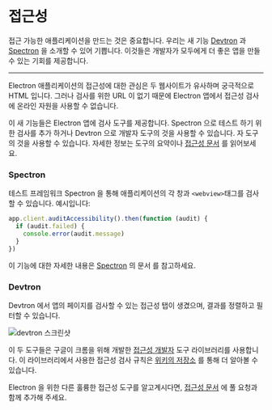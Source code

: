 # 접근성

접근 가능한 애플리케이션을 만드는 것은 중요합니다. 우리는 새 기능 [Devtron](https://electron.atom.io/devtron) 과 [Spectron](https://electron.atom.io/spectron) 을 소개할 수 있어 기쁩니다. 이것들은 개발자가 모두에게 더 좋은 앱을 만들 수 있는 기회를 제공합니다.

* * *

Electron 애플리케이션의 접근성에 대한 관심은 두 웹사이트가 유사하며 궁극적으로 HTML 입니다. 그러나 검사를 위한 URL 이 없기 때문에 Electron 앱에서 접근성 검사에 온라인 자원을 사용할 수 없습니다.

이 새 기능들은 Electron 앱에 검사 도구를 제공합니다. Spectron 으로 테스트 하기 위한 검사를 추가 하거나 Devtron 으로 개발자 도구의 것을 사용할 수 있습니다. 자 도구의 것을 사용할 수 있습니다. 자세한 정보는 도구의 요약이나 [접근성 문서](https://electron.atom.io/docs/tutorial/accessibility) 를 읽어보세요.

### Spectron

테스트 프레임워크 Spectron 을 통해 애플리케이션의 각 창과 <webview> `<webview>`태그를 검사할 수 있습니다. 예시입니다:

```javascript
app.client.auditAccessibility().then(function (audit) {
  if (audit.failed) {
    console.error(audit.message)
  }
})
```

이 기능에 대한 자세한 내용은 [Spectron](https://github.com/electron/spectron#accessibility-testing) 의 문서 를 참고하세요.

### Devtron

Devtron 에서 앱의 페이지를 검사할 수 있는 접근성 탭이 생겼으며, 결과를 정렬하고 필터할 수 있습니다.

![devtron 스크린샷](https://cloud.githubusercontent.com/assets/1305617/17156618/9f9bcd72-533f-11e6-880d-389115f40a2a.png)

이 두 도구들은 구글이 크롬을 위해 개발한 [접근성 개발자](https://github.com/GoogleChrome/accessibility-developer-tools) 도구 라이브러리를 사용합니다. 이 라이브러리에서 사용한 접근성 검사 규칙은 [위키의 저장소](https://github.com/GoogleChrome/accessibility-developer-tools/wiki/Audit-Rules) 를 통해 더 알아볼 수 있습니다.

Electron 을 위한 다른 훌륭한 접근성 도구를 알고계시다면, [접근성 문서](https://electron.atom.io/docs/tutorial/accessibility) 에 풀 요청과 함께 추가해 주세요.